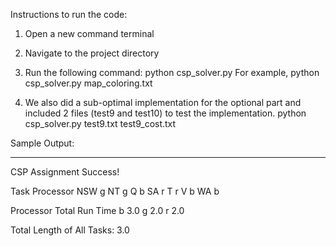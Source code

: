 
Instructions to run the code:

1) Open a new command terminal
2) Navigate to the project directory
3) Run the following command:
	python csp_solver.py <filename> 
	For example, python csp_solver.py map_coloring.txt

4) We also did a sub-optimal implementation for the optional part and included 2 files (test9 and test10) to test the implementation.
	python csp_solver.py test9.txt test9_cost.txt

Sample Output:
__________________________
CSP Assignment Success!

Task	Processor
  NSW	   g
  NT	   g
  Q	   b
  SA	   r
  T	   r
  V	   b
  WA	   b

Processor	Total Run Time
   b		     3.0
   g		     2.0
   r		     2.0

Total Length of All Tasks:  3.0

